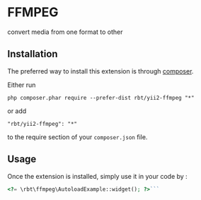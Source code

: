 FFMPEG
======
convert media from one format to other

Installation
------------

The preferred way to install this extension is through [composer](http://getcomposer.org/download/).

Either run

```
php composer.phar require --prefer-dist rbt/yii2-ffmpeg "*"
```

or add

```
"rbt/yii2-ffmpeg": "*"
```

to the require section of your `composer.json` file.


Usage
-----

Once the extension is installed, simply use it in your code by  :

```php
<?= \rbt\ffmpeg\AutoloadExample::widget(); ?>```